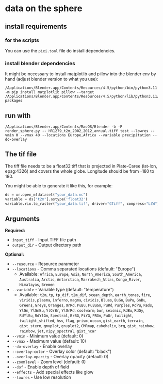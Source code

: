 # data on the sphere


## install requirements

### for the scripts

You can use the `pixi.toml` file do install dependencies.

### install blender dependencies

It might be necessary to install matplotlib and pillow into the blender env by hand (adjust blender version to what you use):

```
/Applications/Blender.app/Contents/Resources/4.5/python/bin/python3.11 -m pip install matplotlib pillow --target /Applications/Blender.app/Contents/Resources/4.5/python/lib/python3.11/site-packages
```


## run with

```
/Applications/Blender.app/Contents/MacOS/Blender -b -P render_sphere.py -- HR1279_t2m_2002_2012_annual.tiff test --lowres --vmin 0 --vmax 40 --locations Europe,Africa --variable precipitation --do-overlay
```

## The tif file

The tiff file needs to be a float32 tiff that is projected in Plate-Caree (lat-lon, epsg:4326) and covers the whole globe. 
Longitude should be from -180 to 180.

You might be able to generate it like this, for example:

```python
ds = xr.open_mfdataset("your_data.nc")
variable = ds["t2m"].astype('float32')
variable.rio.to_raster("your_data.tif", driver="GTiff", compress="LZW")
```



## Arguments

**Required:**
- `input_tiff` - Input TIFF file path
- `output_dir` - Output directory path

**Optional:**
- `--resource` - Resource parameter
- `--locations` - Comma separated locations (default: "Europe")
  - Available: `Africa`, `Europe`, `Asia`, `North_America`, `South_America`, `Australia`, `Arctic`, `Antarctica`, `Marrakech_Atlas`, `Congo_River`, `Himalayas`, `Bremen`
- `--variable` - Variable type (default: "temperature")
  - Available: `t2m`, `tp`, `tp_dif`, `t2m_dif`, `ocean_depth`, `earth_tones`, `fire`, `viridis`, `plasma`, `inferno`, `magma`, `cividis`, `Blues`, `BuGn`, `BuPu`, `GnBu`, `Greens`, `Greys`, `Oranges`, `OrRd`, `PuBu`, `PuBuGn`, `PuRd`, `Purples`, `RdPu`, `Reds`, `YlGn`, `YlGnBu`, `YlOrBr`, `YlOrRd`, `coolwarm`, `bwr`, `seismic`, `RdBu`, `RdGy`, `RdYlBu`, `RdYlGn`, `Spectral`, `BrBG`, `PiYG`, `PRGn`, `PuOr`, `twilight`, `twilight_shifted`, `hsv`, `flag`, `prism`, `ocean`, `gist_earth`, `terrain`, `gist_stern`, `gnuplot`, `gnuplot2`, `CMRmap`, `cubehelix`, `brg`, `gist_rainbow`, `rainbow`, `jet`, `nipy_spectral`, `gist_ncar`
- `--vmin` - Minimum value (default: 0)
- `--vmax` - Maximum value (default: 10)
- `--do-overlay` - Enable overlay
- `--overlay-color` - Overlay color (default: "black")
- `--overlay-opacity` - Overlay opacity (default: 0)
- `--zoomlevel` - Zoom level (default: 0)
- `--dof` - Enable depth of field
- `--effects` - Add special effects like glow
- `--lowres` - Use low resolution
